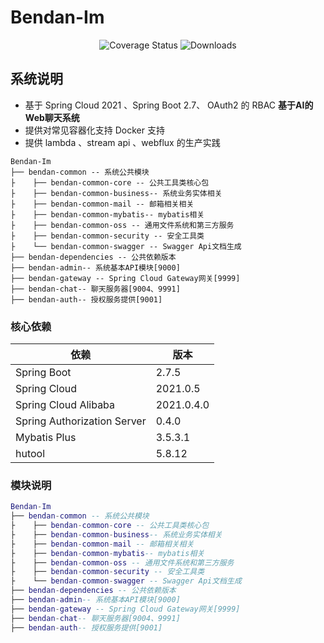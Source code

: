 # Bendan-Im

<p align="center">
 <img src="https://img.shields.io/badge/Spring%20Cloud-2021-blue.svg" alt="Coverage Status">
 <img src="https://img.shields.io/badge/Spring%20Boot-2.7-blue.svg" alt="Downloads">
</p>



## 系统说明

- 基于 Spring Cloud 2021 、Spring Boot 2.7、 OAuth2 的 RBAC **基于AI的Web聊天系统**
- 提供对常见容器化支持 Docker 支持
- 提供 lambda 、stream api 、webflux 的生产实践


```
Bendan-Im
├── bendan-common -- 系统公共模块
├    ├── bendan-common-core -- 公共工具类核心包
├    ├── bendan-common-business-- 系统业务实体相关
├    ├── bendan-common-mail -- 邮箱相关相关
├    ├── bendan-common-mybatis-- mybatis相关
├    ├── bendan-common-oss -- 通用文件系统和第三方服务
├    ├── bendan-common-security -- 安全工具类
├    └── bendan-common-swagger -- Swagger Api文档生成
├── bendan-dependencies -- 公共依赖版本
├── bendan-admin-- 系统基本API模块[9000]
├── bendan-gateway -- Spring Cloud Gateway网关[9999]
├── bendan-chat-- 聊天服务器[9004、9991]
├── bendan-auth-- 授权服务提供[9001]
```

### 核心依赖

| 依赖                        | 版本       |
| --------------------------- | ---------- |
| Spring Boot                 | 2.7.5      |
| Spring Cloud                | 2021.0.5   |
| Spring Cloud Alibaba        | 2021.0.4.0 |
| Spring Authorization Server | 0.4.0      |
| Mybatis Plus                | 3.5.3.1    |
| hutool                      | 5.8.12     |

### 模块说明

```lua
Bendan-Im
├── bendan-common -- 系统公共模块
├    ├── bendan-common-core -- 公共工具类核心包
├    ├── bendan-common-business-- 系统业务实体相关
├    ├── bendan-common-mail -- 邮箱相关相关
├    ├── bendan-common-mybatis-- mybatis相关
├    ├── bendan-common-oss -- 通用文件系统和第三方服务
├    ├── bendan-common-security -- 安全工具类
├    └── bendan-common-swagger -- Swagger Api文档生成
├── bendan-dependencies -- 公共依赖版本
├── bendan-admin-- 系统基本API模块[9000]
├── bendan-gateway -- Spring Cloud Gateway网关[9999]
├── bendan-chat-- 聊天服务器[9004、9991]
├── bendan-auth-- 授权服务提供[9001]
```

